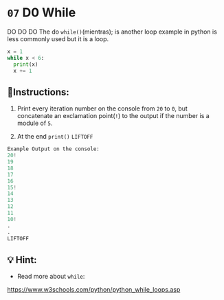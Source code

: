 # `07` D0 While

DO DO DO
The do `while()`(mientras); is another loop example in python is less commonly used but it is a loop.

```py
x = 1
while x < 6:
  print(x)
  x += 1
```


## 📝Instructions:

1. Print every iteration number on the console from `20` to `0`, but concatenate an exclamation point(`!`) to the output if the number is a module of `5`.

2. At the end `print()` `LIFTOFF`

```py
Example Output on the console:
20!
19
18
17
16
15!
14
13
12
11
10!
.
.
LIFTOFF
```

## 💡 Hint:

+ Read more about `while`:

https://www.w3schools.com/python/python_while_loops.asp
